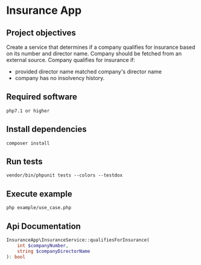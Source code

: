 # Insurance App

## Project objectives
Create a service that determines if a company qualifies for insurance based on its number and director name.
Company should be fetched from an external source. Company qualifies for insurance if:
- provided director name matched company's director name
- company has no insolvency history.

## Required software 
```
php7.1 or higher
```

## Install dependencies 
```
composer install
```

## Run tests
```
vendor/bin/phpunit tests --colors --testdox
```

## Execute example
```
php example/use_case.php
```

## Api Documentation
```php
InsuranceApp\InsuranceService::qualifiesForInsurance(
    int $companyNumber, 
    string $companyDirectorName
): bool
```
